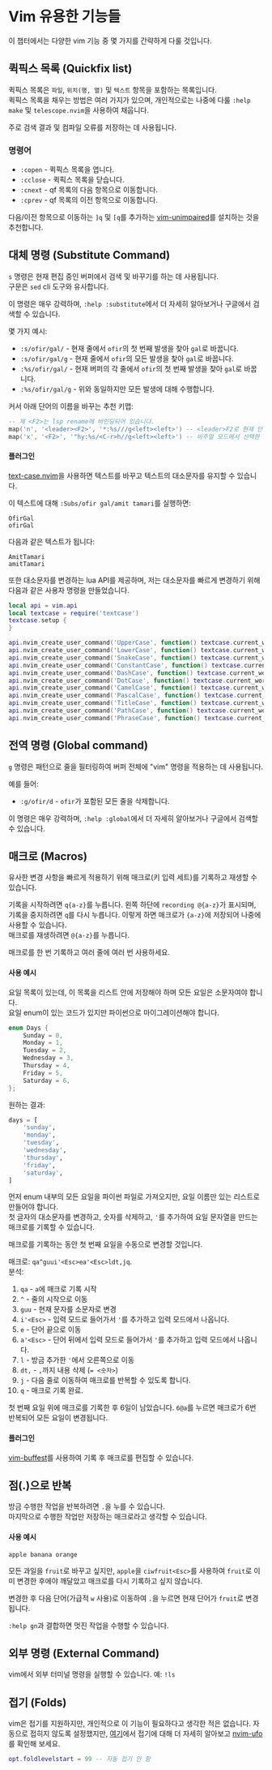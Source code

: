 # Vim 유용한 기능들
이 챕터에서는 다양한 vim 기능 중 몇 가지를 간략하게 다룰 것입니다.

## 퀵픽스 목록 (Quickfix list)
퀵픽스 목록은 `파일`, `위치(행, 열)` 및 `텍스트` 항목을 포함하는 목록입니다. \
퀵픽스 목록을 채우는 방법은 여러 가지가 있으며, 개인적으로는 나중에 다룰 `:help make` 및 `telescope.nvim`을 사용하여 채웁니다.

주로 검색 결과 및 컴파일 오류를 저장하는 데 사용됩니다.

### 명령어
* `:copen` - 퀵픽스 목록을 엽니다.
* `:cclose` - 퀵픽스 목록을 닫습니다.
* `:cnext` - qf 목록의 다음 항목으로 이동합니다.
* `:cprev` - qf 목록의 이전 항목으로 이동합니다.

다음/이전 항목으로 이동하는 `]q` 및 `[q`를 추가하는 [vim-unimpaired](https://github.com/tpope/vim-unimpaired)를 설치하는 것을 추천합니다.

## 대체 명령 (Substitute Command)
`s` 명령은 현재 편집 중인 버퍼에서 검색 및 바꾸기를 하는 데 사용됩니다. \
구문은 `sed` cli 도구와 유사합니다.

이 명령은 매우 강력하며, `:help :substitute`에서 더 자세히 알아보거나 구글에서 검색할 수 있습니다.

몇 가지 예시:
* `:s/ofir/gal/` - 현재 줄에서 `ofir`의 첫 번째 발생을 찾아 `gal`로 바꿉니다.
* `:s/ofir/gal/g` - 현재 줄에서 `ofir`의 모든 발생을 찾아 `gal`로 바꿉니다.
* `:%s/ofir/gal/` - 현재 버퍼의 각 줄에서 `ofir`의 첫 번째 발생을 찾아 `gal`로 바꿉니다.
* `:%s/ofir/gal/g` - 위와 동일하지만 모든 발생에 대해 수행합니다.

커서 아래 단어의 이름을 바꾸는 추천 키맵:
```lua
-- 제 <F2>는 lsp rename에 바인딩되어 있습니다.
map('n', '<leader><F2>', '*:%s///g<left><left>') -- <leader>F2로 현재 단어 이름 바꾸기
map('x', '<F2>', '"hy:%s/<C-r>h//g<left><left>') -- 비주얼 모드에서 선택한 텍스트 이름 바꾸기
```

#### 플러그인
[text-case.nvim](https://github.com/johmsalas/text-case.nvim)을 사용하면 텍스트를 바꾸고 텍스트의 대소문자를 유지할 수 있습니다.

이 텍스트에 대해 `:Subs/ofir gal/amit tamari`를 실행하면:
```
OfirGal
ofirGal
```
다음과 같은 텍스트가 됩니다:
```
AmitTamari
amitTamari
```

또한 대소문자를 변경하는 lua API를 제공하며, 저는 대소문자를 빠르게 변경하기 위해 다음과 같은 사용자 명령을 만들었습니다.
```lua
local api = vim.api
local textcase = require('textcase')
textcase.setup {
}

api.nvim_create_user_command('UpperCase', function() textcase.current_word('to_upper_case') end, {})
api.nvim_create_user_command('LowerCase', function() textcase.current_word('to_lower_case') end, {})
api.nvim_create_user_command('SnakeCase', function() textcase.current_word('to_snake_case') end, {})
api.nvim_create_user_command('ConstantCase', function() textcase.current_word('to_dash_case') end, {})
api.nvim_create_user_command('DashCase', function() textcase.current_word('to_constant_case') end, {})
api.nvim_create_user_command('DotCase', function() textcase.current_word('to_dot_case') end, {})
api.nvim_create_user_command('CamelCase', function() textcase.current_word('to_camel_case') end, {})
api.nvim_create_user_command('PascalCase', function() textcase.current_word('to_pascal_case') end, {})
api.nvim_create_user_command('TitleCase', function() textcase.current_word('to_title_case') end, {})
api.nvim_create_user_command('PathCase', function() textcase.current_word('to_path_case') end, {})
api.nvim_create_user_command('PhraseCase', function() textcase.current_word('to_phrase_case') end, {})
```

## 전역 명령 (Global command)
`g` 명령은 패턴으로 줄을 필터링하여 버퍼 전체에 "vim" 명령을 적용하는 데 사용됩니다.

예를 들어:
* `:g/ofir/d` - `ofir`가 포함된 모든 줄을 삭제합니다.

이 명령은 매우 강력하며, `:help :global`에서 더 자세히 알아보거나 구글에서 검색할 수 있습니다.

## 매크로 (Macros)
유사한 변경 사항을 빠르게 적용하기 위해 매크로(키 입력 세트)를 기록하고 재생할 수 있습니다.

기록을 시작하려면 `q{a-z}`를 누릅니다. 왼쪽 하단에 `recording @{a-z}`가 표시되며, 기록을 중지하려면 `q`를 다시 누릅니다. 이렇게 하면 매크로가 `{a-z}`에 저장되어 나중에 사용할 수 있습니다. \
매크로를 재생하려면 `@{a-z}`를 누릅니다.

매크로를 한 번 기록하고 여러 줄에 여러 번 사용하세요.

#### 사용 예시
요일 목록이 있는데, 이 목록을 리스트 안에 저장해야 하며 모든 요일은 소문자여야 합니다. \
요일 enum이 있는 코드가 있지만 파이썬으로 마이그레이션해야 합니다.
```c
enum Days {
	Sunday = 0,
	Monday = 1,
	Tuesday = 2,
	Wednesday = 3,
	Thursday = 4,
	Friday = 5,
	Saturday = 6,
};
```
원하는 결과:
```python
days = [
	'sunday',
	'monday',
	'tuesday',
	'wednesday',
	'thursday',
	'friday',
	'saturday',
]
```

먼저 enum 내부의 모든 요일을 파이썬 파일로 가져오지만, 요일 이름만 있는 리스트로 만들어야 합니다. \
첫 글자의 대소문자를 변경하고, 숫자를 삭제하고, `'`를 추가하여 요일 문자열을 만드는 매크로를 기록할 수 있습니다.

매크로를 기록하는 동안 첫 번째 요일을 수동으로 변경할 것입니다.

매크로: `qa^guui'<Esc>ea'<Esc>ldt,jq`. \
분석:
1. `qa` - `a`에 매크로 기록 시작
1. `^` - 줄의 시작으로 이동
1. `guu` - 현재 문자를 소문자로 변경
1. `i'<Esc>` - 입력 모드로 들어가서 `'`를 추가하고 입력 모드에서 나옵니다.
1. `e` - 단어 끝으로 이동
1. `a'<Esc>` - 단어 뒤에서 입력 모드로 들어가서 `'`를 추가하고 입력 모드에서 나옵니다.
1. `l` - 방금 추가한 `'`에서 오른쪽으로 이동
1. `dt,` - `,`까지 내용 삭제 (`= <숫자>`)
1. `j` - 다음 줄로 이동하여 매크로를 반복할 수 있도록 합니다.
1. `q` - 매크로 기록 완료.

첫 번째 요일 위에 매크로를 기록한 후 6일이 남았습니다. `6@a`를 누르면 매크로가 6번 반복되어 모든 요일이 변경됩니다.

#### 플러그인

[vim-buffest](https://github.com/rbong/vim-buffest)를 사용하여 기록 후 매크로를 편집할 수 있습니다.

## 점(.)으로 반복
방금 수행한 작업을 반복하려면 `.`을 누를 수 있습니다. \
마지막으로 수행한 작업만 저장하는 매크로라고 생각할 수 있습니다.

#### 사용 예시
```
apple banana orange
```
모든 과일을 `fruit`로 바꾸고 싶지만, `apple`을 `ciwfruit<Esc>`를 사용하여 `fruit`로 이미 변경한 후에야 깨달았고 매크로를 다시 기록하고 싶지 않습니다.

변경한 후 다음 단어(가급적 `w` 사용)로 이동하여 `.`을 누르면 현재 단어가 `fruit`로 변경됩니다.

`:help gn`과 결합하면 멋진 작업을 수행할 수 있습니다.

## 외부 명령 (External Command)
vim에서 외부 터미널 명령을 실행할 수 있습니다. 예: `!ls`

## 접기 (Folds)
vim은 접기를 지원하지만, 개인적으로 이 기능이 필요하다고 생각한 적은 없습니다. 자동으로 접히지 않도록 설정했지만, [여기](https://vim.fandom.com/wiki/Folding)에서 접기에 대해 더 자세히 알아보고 [nvim-ufo](https://github.com/kevinhwang91/nvim-ufo)를 확인해 보세요.

```lua
opt.foldlevelstart = 99 -- 자동 접기 안 함
```
